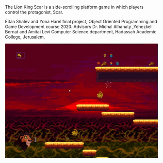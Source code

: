 
The Lion King Scar is a side-scrolling platform game in which players control the protagonist, Scar.

Eitan Shalev and Yona Harel final project, 
Object Oriented Programming and Game Development course 2020.
Advisors Dr. Michal Alhanaty ,Yehezkel Bernat and Amitai Levi Computer Science department, Hadassah Academic College, Jerusalem.


[![](https://github.com/eitanshalev/Lion-King-Scar/blob/main/Lion_King_-_Scars_Story.gif)](https://www.youtube.com/watch?v=iS35b1NAcRU "my video game")
